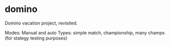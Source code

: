 # domino
Domino vacation project, revisited.


Modes: Manual and auto
Types: simple match, championship, many champs (for stategy testing purposes)